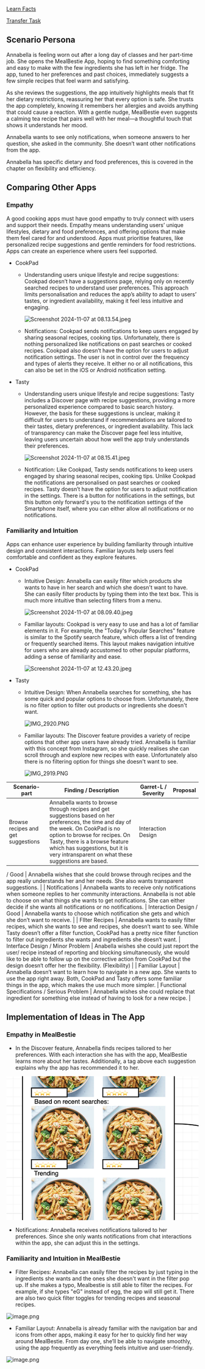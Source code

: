 

[Learn Facts](Learn%20Facts%20SW03.md)

[Transfer Task](Transfer%20Task%20SW03.md)

## Scenario Persona

Annabella is feeling worn out after a long day of classes and her part-time job. She opens the MealBestie App, hoping to find something comforting and easy to make with the few ingredients she has left in her fridge. The app, tuned to her preferences and past choices, immediately suggests a few simple recipes that feel warm and satisfying.

As she reviews the suggestions, the app intuitively highlights meals that fit her dietary restrictions, reassuring her that every option is safe. She trusts the app completely, knowing it remembers her allergies and avoids anything that could cause a reaction. With a gentle nudge, MealBestie even suggests a calming tea recipe that pairs well with her meal—a thoughtful touch that shows it understands her mood.

Annabella wants to see only notifications, when someone answers to her question, she asked in the community. She doesn’t want other notifications from the app.

Annabella has specific dietary and food preferences, this is covered in the chapter on flexibility and efficiency.

## Comparing Other Apps

### Empathy

A good cooking apps must have good empathy to truly connect with users and support their needs. Empathy means understanding users’ unique lifestyles, dietary and food preferences, and offering options that make them feel cared for and understood. Apps must prioritise  features, like personalized recipe suggestions and gentle reminders for food restrictions. Apps can create an experience where users feel supported.

- CookPad
    - Understanding users unique lifestyle and recipe suggestions: Cookpad doesn’t have a suggestions page, relying only on recently searched recipes to understand user preferences. This approach limits personalisation and reduces the app’s ability to adapt to users’ tastes, or ingredient availability, making it feel less intuitive and engaging.
        
        ![Screenshot 2024-11-07 at 08.13.54.jpeg](Screenshot_2024-11-07_at_08.13.54.jpeg)
        
    - Notifications: Cookpad sends notifications to keep users engaged by sharing seasonal recipes, cooking tips. Unfortunately, there is nothing personalized like notifications on past searches or cooked recipes. Cookpad also doesn’t have the option for users to adjust notification settings. The user is not in control over the frequency and types of alerts they receive. It either no or all notifications, this can also be set in the iOS or Android notification setting.
- Tasty
    - Understanding users unique lifestyle and recipe suggestions: Tasty includes a Discover page with recipe suggestions, providing a more personalized experience compared to basic search history. However, the basis for these suggestions is unclear, making it difficult for users to understand if recommendations are tailored to their tastes, dietary preferences, or ingredient availability. This lack of transparency can make the Discover page feel less intuitive, leaving users uncertain about how well the app truly understands their preferences.
        
        ![Screenshot 2024-11-07 at 08.15.41.jpeg](Screenshot_2024-11-07_at_08.15.41.jpeg)
        
    - Notification: Like Cookpad, Tasty sends notifications to keep users engaged by sharing seasonal recipes, cooking tips. Unlike Cookpad the notifications are personalised on past searches or cooked recipes. Tasty doesn’t have the option for users to adjust notification in the settings. There is a button for notifications in the settings, but this button only forward's you to the notification settings of the Smartphone itself, where you can either allow all notifications or no notifications.

### Familiarity and Intuition

Apps can enhance user experience by building familiarity through intuitive design and consistent interactions. Familiar layouts help users feel comfortable and confident as they explore features. 

- CookPad
    - Intuitive Design: Annabella can easily filter which products she wants to have in her search and which she doesn't want to have. She can easily filter products by typing them into the text box. This is much more intuitive than selecting filters from a menu.
        
        ![Screenshot 2024-11-07 at 08.09.40.jpeg](Screenshot_2024-11-07_at_08.09.40.jpeg)
        
    - Familiar layouts: Cookpad is very easy to use and has a lot of familiar elements in it. For example, the "Today's Popular Searches" feature is similar to the Spotify search feature, which offers a list of trending or frequently searched items. This layout makes navigation intuitive for users who are already accustomed to other popular platforms, adding a sense of familiarity and ease.
        
        ![Screenshot 2024-11-07 at 12.43.20.jpeg](Screenshot_2024-11-07_at_12.43.20.jpeg)
        
- Tasty
    - Intuitive Design: When Annabella searches for something, she has some quick and popular options to choose from. Unfortunately, there is no filter option to filter out products or ingredients she doesn't want.
        
        ![IMG_2920.PNG](IMG_2920.png)
        
    - Familiar layouts: The Discover feature provides a variety of recipe options that other app users have already tried. Annabella is familiar with this concept from Instagram, so she quickly realises she can scroll through and explore new recipes with ease. Unfortunately also there is no filtering option for things she doesn't want to see.
        
        ![IMG_2919.PNG](IMG_2919.png)
        

| Scenario-part | Finding / Description | Garret-L / Severity | Proposal  |
| --- | --- | --- | --- |
| Browse recipes and get suggestions | Annabella wants to browse through recipes and get suggestions based on her preferences, the time and day of the week. On CookPad is no option to browse for recipes. On Tasty, there is a browse feature which has suggestions, but it is very intransparent  on what these suggestions are based. | Interaction Design 
/
Good  | Annabella wishes that she could browse through recipes and the app really understands her and her needs. She also wants transparent suggestions. |
| Notifications | Annabella wants to receive only notifications when someone replies to her community interactions. Annabella is not able to choose on what things she wants to get notifications. She can either decide if she wants all notifications or no notifications. | Interaction Design 
/
Good
 | Annabella wants to choose which notification she gets and which she don’t want to receive. |
| FIlter Recipes | Annabella wants to easily filter recipes, which she wants to see and recipes, she doesn’t want to see. While Tasty doesn’t offer a filter function, CookPad has a pretty nice filter function to filter out ingredients she wants and ingredients she doesn’t want. | Interface Design
/
Minor Problem
 | Anabella wishes she could just report the user/ recipe instead of reporting and blocking simultaneously, she would like to be able to follow up on the corrective action from CookPad but the design doesn‘t offer her the flexibility. (Flexibility) |
| Familiar Layout | Annabella doesn’t want to learn how to navigate in a new app. She wants to use the app right away. Both, CookPad and Tasty offers some familiar things in the app, which makes the use much more simpler. | Functional Specifications
/
Serious Problem | Annabella wishes she could replace that ingredient for something else instead of having to look for a new recipe. |

## Implementation of Ideas in The App

### Empathy in MealBestie

- In the Discover feature, Annabella finds recipes tailored to her preferences. With each interaction she has with the app, MealBestie learns more about her tastes. Additionally, a tag above each suggestion explains why the app has recommended it to her.

![image 14.png](Images/image%2014.png)

- Notifications: Annabella receives notifications tailored to her preferences. Since she only wants notifications from chat interactions within the app, she can adjust this in the settings.

### Familiarity and Intuition in MealBestie

- Filter Recipes: Annabella can easily filter the recipes by just typing in the ingredients she wants and the ones she doesn't want in the filter pop up. If she makes a typo, Mealbestie is still able to filter the recipes. For example, if she types "eG" instead of egg, the app will still get it. There are also two quick filter toggles for trending recipes and seasonal recipes.

![image.png](image%201%202.png)

- Familiar Layout: Annabella is already familiar with the navigation bar and icons from other apps, making it easy for her to quickly find her way around MealBestie. From day one, she’ll be able to navigate smoothly, using the app frequently as everything feels intuitive and user-friendly.

![image.png](image%202%202.png)
